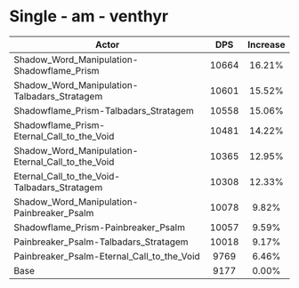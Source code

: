 # Single - am - venthyr
| Actor | DPS | Increase |
|---|:---:|:---:|
|Shadow_Word_Manipulation-Shadowflame_Prism|10664|16.21%|
|Shadow_Word_Manipulation-Talbadars_Stratagem|10601|15.52%|
|Shadowflame_Prism-Talbadars_Stratagem|10558|15.06%|
|Shadowflame_Prism-Eternal_Call_to_the_Void|10481|14.22%|
|Shadow_Word_Manipulation-Eternal_Call_to_the_Void|10365|12.95%|
|Eternal_Call_to_the_Void-Talbadars_Stratagem|10308|12.33%|
|Shadow_Word_Manipulation-Painbreaker_Psalm|10078|9.82%|
|Shadowflame_Prism-Painbreaker_Psalm|10057|9.59%|
|Painbreaker_Psalm-Talbadars_Stratagem|10018|9.17%|
|Painbreaker_Psalm-Eternal_Call_to_the_Void|9769|6.46%|
|Base|9177|0.00%|
